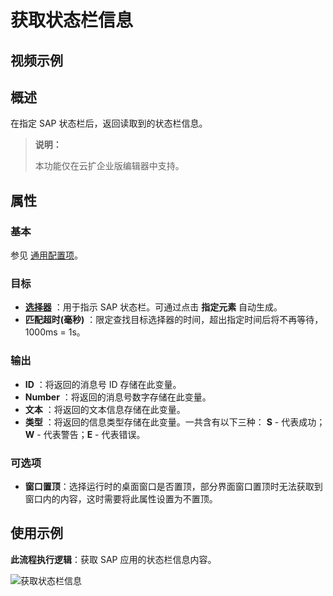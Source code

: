 # 获取状态栏信息

## 视频示例

## 概述

在指定 SAP 状态栏后，返回读取到的状态栏信息。

> **说明：**
>
> 本功能仅在云扩企业版编辑器中支持。

## 属性

### 基本

参见 [通用配置项](../Appendix/CommonConfigurationItems.md)。

### 目标

- **[选择器](../../Appendix/Selector.md?_v=v2020.4)** ：用于指示 SAP 状态栏。可通过点击 **指定元素** 自动生成。
- **匹配超时(毫秒)** ：限定查找目标选择器的时间，超出指定时间后将不再等待，1000ms = 1s。

### 输出

- **ID** ：将返回的消息号 ID 存储在此变量。
- **Number** ：将返回的消息号数字存储在此变量。
- **文本** ：将返回的文本信息存储在此变量。
- **类型** ：将返回的信息类型存储在此变量。一共含有以下三种： **S** - 代表成功；**W** - 代表警告；**E** - 代表错误。

### 可选项

- **窗口置顶**：选择运行时的桌面窗口是否置顶，部分界面窗口置顶时无法获取到窗口内的内容，这时需要将此属性设置为不置顶。

## 使用示例

**此流程执行逻辑**：获取 SAP 应用的状态栏信息内容。

![获取状态栏信息](https://docimages.blob.core.chinacloudapi.cn/images/Activities/SAPGetStatus-2.png)
